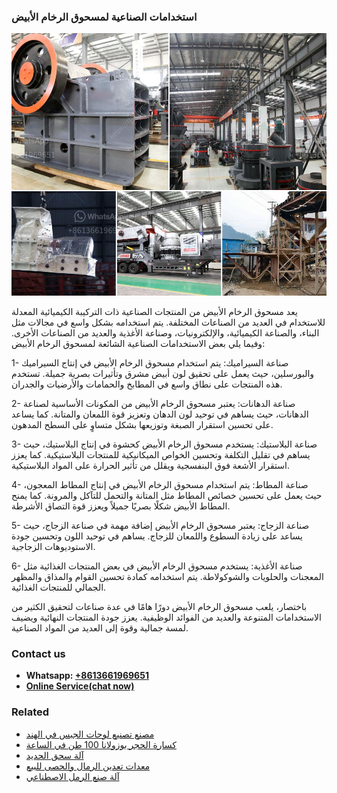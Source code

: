 <h3>استخدامات الصناعية لمسحوق الرخام الأبيض</h3><img src='1701850499.jpg' alt=''><p>يعد مسحوق الرخام الأبيض من المنتجات الصناعية ذات التركيبة الكيميائية المعدلة للاستخدام في العديد من الصناعات المختلفة. يتم استخدامه بشكل واسع في مجالات مثل البناء، والصناعة الكيميائية، والإلكترونيات، وصناعة الأغذية والعديد من الصناعات الأخرى. وفيما يلي بعض الاستخدامات الصناعية الشائعة لمسحوق الرخام الأبيض:</p><p>1- صناعة السيراميك: يتم استخدام مسحوق الرخام الأبيض في إنتاج السيراميك والبورسلين، حيث يعمل على تحقيق لون أبيض مشرق وتأثيرات بصرية جميلة. تستخدم هذه المنتجات على نطاق واسع في المطابخ والحمامات والأرضيات والجدران.</p><p>2- صناعة الدهانات: يعتبر مسحوق الرخام الأبيض من المكونات الأساسية لصناعة الدهانات، حيث يساهم في توحيد لون الدهان وتعزيز قوة اللمعان والمتانة. كما يساعد على تحسين استقرار الصبغة وتوزيعها بشكل متساوٍ على السطح المدهون.</p><p>3- صناعة البلاستيك: يستخدم مسحوق الرخام الأبيض كحشوة في إنتاج البلاستيك، حيث يساهم في تقليل التكلفة وتحسين الخواص الميكانيكية للمنتجات البلاستيكية. كما يعزز استقرار الأشعة فوق البنفسجية ويقلل من تأثير الحرارة على المواد البلاستيكية.</p><p>4- صناعة المطاط: يتم استخدام مسحوق الرخام الأبيض في إنتاج المطاط المعجون، حيث يعمل على تحسين خصائص المطاط مثل المتانة والتحمل للتآكل والمرونة. كما يمنح المطاط الأبيض شكلًا بصريًا جميلاً ويعزز قوة التصاق الأشرطة.</p><p>5- صناعة الزجاج: يعتبر مسحوق الرخام الأبيض إضافة مهمة في صناعة الزجاج، حيث يساعد على زيادة السطوع واللمعان للزجاج. يساهم في توحيد اللون وتحسين جودة الاستوديوهات الزجاجية.</p><p>6- صناعة الأغذية: يستخدم مسحوق الرخام الأبيض في بعض المنتجات الغذائية مثل المعجنات والحلويات والشوكولاطة. يتم استخدامه كمادة تحسين القوام والمذاق والمظهر الجمالي للمنتجات الغذائية.</p><p>باختصار، يلعب مسحوق الرخام الأبيض دورًا هامًا في عدة صناعات لتحقيق الكثير من الاستخدامات المتنوعة والعديد من الفوائد الوظيفية. يعزز جودة المنتجات النهائية ويضيف لمسة جمالية وقوة إلى العديد من المواد الصناعية.</p><h3>Contact us</h3><ul><li><strong>Whatsapp:&nbsp;<a href="https://wa.me/8613661969651">+8613661969651</a></strong></li><li><a href="https://swt.shibang-china.com/?git&amp;zhl&amp;استخدامات الصناعية لمسحوق الرخام الأبيض"><strong>Online Service(chat now)</strong></a></li></ul><h3>Related</h3><ul><li><a href='مصنع تصنيع لوحات الجبس في الهند.md'>مصنع تصنيع لوحات الجبس في الهند</a></li><li><a href='كسارة الحجر بوزولانا 100 طن في الساعة.md'>كسارة الحجر بوزولانا 100 طن في الساعة</a></li><li><a href='آلة سحق الحديد.md'>آلة سحق الحديد</a></li><li><a href='معدات تعدين الرمال والحصى للبيع.md'>معدات تعدين الرمال والحصى للبيع</a></li><li><a href='آلة صنع الرمل الاصطناعي.md'>آلة صنع الرمل الاصطناعي</a></li></ul>